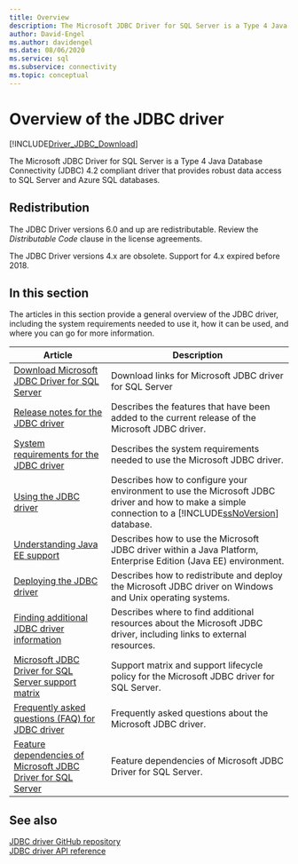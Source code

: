 ```yaml
---
title: Overview
description: The Microsoft JDBC Driver for SQL Server is a Type 4 Java Database Connectivity (JDBC) 4.2 compliant driver that provides data access to SQL databases.
author: David-Engel
ms.author: davidengel
ms.date: 08/06/2020
ms.service: sql
ms.subservice: connectivity
ms.topic: conceptual
---
```

# Overview of the JDBC driver

[!INCLUDE[Driver_JDBC_Download](../../includes/driver_jdbc_download.md)]

The Microsoft JDBC Driver for SQL Server is a Type 4 Java Database Connectivity (JDBC) 4.2 compliant driver that provides robust data access to SQL Server and Azure SQL databases.

## Redistribution

The JDBC Driver versions 6.0 and up are redistributable. Review the _Distributable Code_ clause in the license agreements.

The JDBC Driver versions 4.x are obsolete. Support for 4.x expired before 2018.

## In this section

The articles in this section provide a general overview of the JDBC driver, including the system requirements needed to use it, how it can be used, and where you can go for more information.

|Article|Description|
|-----------|-----------------|
|[Download Microsoft JDBC Driver for SQL Server](download-microsoft-jdbc-driver-for-sql-server.md)|Download links for Microsoft JDBC driver for SQL Server|
|[Release notes for the JDBC driver](release-notes-for-the-jdbc-driver.md)|Describes the features that have been added to the current release of the Microsoft JDBC driver.|
|[System requirements for the JDBC driver](system-requirements-for-the-jdbc-driver.md)|Describes the system requirements needed to use the Microsoft JDBC driver.|
|[Using the JDBC driver](using-the-jdbc-driver.md)|Describes how to configure your environment to use the Microsoft JDBC driver and how to make a simple connection to a [!INCLUDE[ssNoVersion](../../includes/ssnoversion-md.md)] database.|
|[Understanding Java EE support](understanding-java-ee-support.md)|Describes how to use the Microsoft JDBC driver within a Java Platform, Enterprise Edition (Java EE) environment.|
|[Deploying the JDBC driver](deploying-the-jdbc-driver.md)|Describes how to redistribute and deploy the Microsoft JDBC driver on Windows and Unix operating systems.|
|[Finding additional JDBC driver information](finding-additional-jdbc-driver-information.md)|Describes where to find additional resources about the Microsoft JDBC driver, including links to external resources.|
|[Microsoft JDBC Driver for SQL Server support matrix](microsoft-jdbc-driver-for-sql-server-support-matrix.md)|Support matrix and support lifecycle policy for the Microsoft JDBC driver for SQL Server.|
|[Frequently asked questions &#40;FAQ&#41; for JDBC driver](frequently-asked-questions-faq-for-jdbc-driver.yml)|Frequently asked questions about the Microsoft JDBC driver.|
|[Feature dependencies of Microsoft JDBC Driver for SQL Server](feature-dependencies-of-microsoft-jdbc-driver-for-sql-server.md)|Feature dependencies of Microsoft JDBC Driver for SQL Server.|

## See also

[JDBC driver GitHub repository](https://github.com/microsoft/mssql-jdbc)  
[JDBC driver API reference](reference/jdbc-driver-api-reference.md)  
